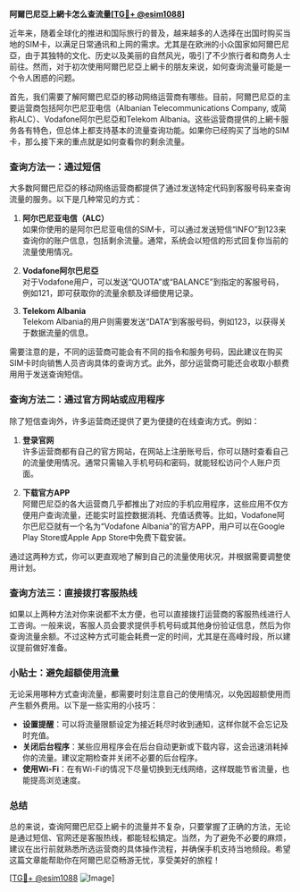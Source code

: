 **阿爾巴尼亞上網卡怎么查流量[[TG💪+ @esim1088](https://t.me/s/esim1088)]**

近年来，随着全球化的推进和国际旅行的普及，越来越多的人选择在出国时购买当地的SIM卡，以满足日常通讯和上网的需求。尤其是在欧洲的小众国家如阿爾巴尼亞，由于其独特的文化、历史以及美丽的自然风光，吸引了不少旅行者和商务人士前往。然而，对于初次使用阿爾巴尼亞上網卡的朋友来说，如何查询流量可能是一个令人困惑的问题。

首先，我们需要了解阿爾巴尼亞的移动网络运营商有哪些。目前，阿爾巴尼亞的主要运营商包括阿尔巴尼亚电信（Albanian Telecommunications Company, 或简称ALC）、Vodafone阿尔巴尼亞和Telekom Albania。这些运营商提供的上網卡服务各有特色，但总体上都支持基本的流量查询功能。如果你已经购买了当地的SIM卡，那么接下来的重点就是如何查看你的剩余流量。

### 查询方法一：通过短信

大多数阿爾巴尼亞的移动网络运营商都提供了通过发送特定代码到客服号码来查询流量的服务。以下是几种常见的方式：

1. **阿尔巴尼亚电信（ALC）**  
   如果你使用的是阿尔巴尼亚电信的SIM卡，可以通过发送短信“INFO”到123来查询你的账户信息，包括剩余流量。通常，系统会以短信的形式回复你当前的流量使用情况。

2. **Vodafone阿尔巴尼亞**  
   对于Vodafone用户，可以发送“QUOTA”或“BALANCE”到指定的客服号码，例如121，即可获取你的流量余额及详细使用记录。

3. **Telekom Albania**  
   Telekom Albania的用户则需要发送“DATA”到客服号码，例如123，以获得关于数据流量的信息。

需要注意的是，不同的运营商可能会有不同的指令和服务号码，因此建议在购买SIM卡时向销售人员咨询具体的查询方式。此外，部分运营商可能还会收取小额费用用于发送查询短信。

### 查询方法二：通过官方网站或应用程序

除了短信查询外，许多运营商还提供了更为便捷的在线查询方式。例如：

1. **登录官网**  
   许多运营商都有自己的官方网站，在网站上注册账号后，你可以随时查看自己的流量使用情况。通常只需输入手机号码和密码，就能轻松访问个人账户页面。

2. **下载官方APP**  
   阿爾巴尼亞的各大运营商几乎都推出了对应的手机应用程序，这些应用不仅方便用户查询流量，还能实时监控数据消耗、充值话费等。比如，Vodafone阿尔巴尼亞就有一个名为“Vodafone Albania”的官方APP，用户可以在Google Play Store或Apple App Store中免费下载安装。

通过这两种方式，你可以更直观地了解到自己的流量使用状况，并根据需要调整使用计划。

### 查询方法三：直接拨打客服热线

如果以上两种方法对你来说都不太方便，也可以直接拨打运营商的客服热线进行人工咨询。一般来说，客服人员会要求提供手机号码或其他身份验证信息，然后为你查询流量余额。不过这种方式可能会耗费一定的时间，尤其是在高峰时段，所以建议提前做好准备。

### 小贴士：避免超额使用流量

无论采用哪种方式查询流量，都需要时刻注意自己的使用情况，以免因超额使用而产生额外费用。以下是一些实用的小技巧：

- **设置提醒**：可以将流量限额设定为接近耗尽时收到通知，这样你就不会忘记及时充值。
- **关闭后台程序**：某些应用程序会在后台自动更新或下载内容，这会迅速消耗掉你的流量。建议定期检查并关闭不必要的后台程序。
- **使用Wi-Fi**：在有Wi-Fi的情况下尽量切换到无线网络，这样既能节省流量，也能提高浏览速度。

### 总结

总的来说，查询阿爾巴尼亞上網卡的流量并不复杂，只要掌握了正确的方法，无论是通过短信、官网还是客服热线，都能轻松搞定。当然，为了避免不必要的麻烦，建议在出行前就熟悉所选运营商的具体操作流程，并确保手机支持当地频段。希望这篇文章能帮助你在阿爾巴尼亞畅游无忧，享受美好的旅程！

[[TG💪+ @esim1088](https://t.me/s/esim1088) ![Image](https://i.postimg.cc/4NQfJmqS/Snipaste-2025-05-13-00-14-12.png)]